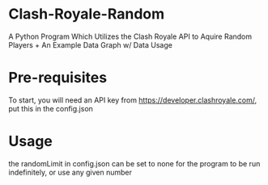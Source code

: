 # Clash-Royale-Random
A Python Program Which Utilizes the Clash Royale API to Aquire Random Players + An Example Data Graph w/ Data Usage

# Pre-requisites
To start, you will need an API key from https://developer.clashroyale.com/,
put this in the config.json

# Usage
the randomLimit in config.json can be set to none for the program to be run indefinitely, or use any given number


